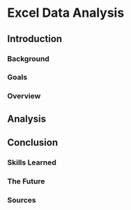 # Excel Data Analysis
## Introduction
### Background

### Goals

### Overview

## Analysis

## Conclusion
### Skills Learned

### The Future

### Sources
